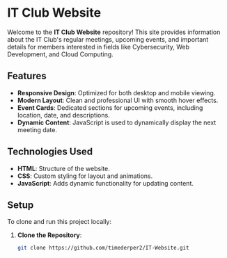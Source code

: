 # IT Club Website

Welcome to the **IT Club Website** repository! This site provides information about the IT Club's regular meetings, upcoming events, and important details for members interested in fields like Cybersecurity, Web Development, and Cloud Computing.

## Features
- **Responsive Design**: Optimized for both desktop and mobile viewing.
- **Modern Layout**: Clean and professional UI with smooth hover effects.
- **Event Cards**: Dedicated sections for upcoming events, including location, date, and descriptions.
- **Dynamic Content**: JavaScript is used to dynamically display the next meeting date.

## Technologies Used
- **HTML**: Structure of the website.
- **CSS**: Custom styling for layout and animations.
- **JavaScript**: Adds dynamic functionality for updating content.

## Setup
To clone and run this project locally:

1. **Clone the Repository**:
   ```bash
   git clone https://github.com/timederper2/IT-Website.git
